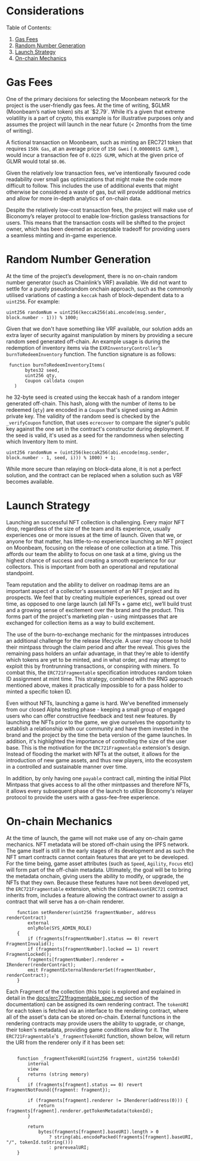 # Considerations

Table of Contents:

1. [Gas Fees](#gas-fees)
1. [Random Number Generation](#random-number-generation)
1. [Launch Strategy](#launch-strategy)
1. [On-chain Mechanics](#on-chain-mechanics)

# Gas Fees

One of the primary decisions for selecting the Moonbeam network for the project is the user-friendly gas fees. At the time of writing, $GLMR (Moonbeam’s native token) sits at `$2.79`. While it’s a given that extreme volatility is a part of crypto, this example is for illustrative purposes only and assumes the project will launch in the near future (< 2months from the time of writing).

A fictional transaction on Moonbeam, such as minting an ERC721 token that requires `150k Gas`, at an average price of `150 Gwei` ( `0.00000015 GLMR` ), would incur a transaction fee of `0.0225 GLMR`, which at the given price of GLMR would total `$0.06`.

Given the relatively low transaction fees, we’ve intentionally favoured code readability over small gas optimizations that might make the code more difficult to follow. This includes the use of additional events that might otherwise be considered a waste of gas, but will provide additional metrics and allow for more in-depth analytics of on-chain data.

Despite the relatively low-cost transaction fees, the project will make use of Biconomy’s relayer protocol to enable low-friction gasless transactions for users. This means that the transaction costs will be shifted to the project owner, which has been deemed an acceptable tradeoff for providing users a seamless minting and in-game experience.

# Random Number Generation

At the time of the project’s development, there is no on-chain random number generator (such as Chainlink’s VRF) available. We did not want to settle for a purely pseudorandom onchain approach, such as the commonly utilised variations of casting a `keccak` hash of block-dependent data to a `uint256`. For example:

```
uint256 randomNum = uint256(keccak256(abi.encode(msg.sender, block.number - 1))) % 1000;
```

Given that we don't have something like VRF available, our solution adds an extra layer of security against manipulation by miners by providing a secure random seed generated off-chain. An example usage is during the redemption of inventory items via the `EXRInventoryController`’s `burnToRedeemInventory` function. The function signature is as follows:

```
 function burnToRedeemInventoryItems(
       bytes32 seed,
       uint256 qty,
       Coupon calldata coupon
   )
```

he 32-byte seed is created using the keccak hash of a random integer generated off-chain. This hash, along with the number of items to be redeemed (`qty`) are encoded in a `Coupon` that's signed using an Admin private key. The validity of the random seed is checked by the `_verifyCoupon` function, that uses `ecrecover` to compare the signer's public key against the one set in the contract's constructor during deployment. If the seed is valid, it's used as a seed for the randomness when selecting which Inventory Item to mint.

```
uint256 randomNum = (uint256(keccak256(abi.encode(msg.sender, block.number - 1, seed, i))) % 1000) + 1;
```

While more secure than relaying on block-data alone, it is not a perfect solution, and the contract can be replaced when a solution such as VRF becomes available.

# Launch Strategy

Launching an successful NFT collection is challenging. Every major NFT drop, regardless of the size of the team and its experience, usually experiences one or more issues at the time of launch. Given that we, or anyone for that matter, has little-to-no experience launching an NFT project on Moonbeam, focusing on the release of one collection at a time. This affords our team the ability to focus on one task at a time, giving us the highest chance of success and creating a smooth experience for our collectors. This is important from both an operational and reputational standpoint.

Team reputation and the ability to deliver on roadmap items are an important aspect of a collector's assessment of an NFT project and its prospects. We feel that by creating multiple experiences, spread out over time, as opposed to one large launch (all NFTs + game etc), we’ll build trust and a growing sense of excitement over the brand and the product. This forms part of the project's marketing plan - using mintpasses that are exchanged for collection items as a way to build excitement.

The use of the burn-to-exchange mechanic for the mintpasses introduces an additional challenge for the release lifecycle. A user may choose to hold their mintpass through the claim period and after the reveal. This gives the remaining pass holders an unfair advantage, in that they're able to identify which tokens are yet to be minted, and in what order, and may attempt to exploit this by frontrunning transactions, or conspiring with miners. To combat this, the `ERC721Fragmentable` specification introduces random token ID assignment at mint time. This strategy, combined with the RNG approach mentioned above, makes it practically impossible to for a pass holder to minted a specific token ID.

Even without NFTs, launching a game is hard. We’ve benefited immensely from our closed Alpha testing phase - keeping a small group of engaged users who can offer constructive feedback and test new features. By launching the NFTs prior to the game, we give ourselves the opportunity to establish a relationship with our community and have them invested in the brand and the project by the time the beta version of the game launches. In addition, it's highlighted the importance of controlling the size of the user base. This is the motivation for the `ERC721Fragmentable` extension's design. Instead of flooding the market with NFTs at the outset, it allows for the introduction of new game assets, and thus new players, into the ecosystem in a controlled and sustainable manner over time.

In addition, by only having one `payable` contract call, minting the initial Pilot Mintpass that gives access to all the other mintpasses and therefore NFTs, it allows every subsequent phase of the launch to utilize Biconomy's relayer protocol to provide the users with a gass-fee-free experience.

# On-chain Mechanics

At the time of launch, the game will not make use of any on-chain game mechanics. NFT metadata will be stored off-chain using the IPFS network. The game itself is still in the early stages of its development and as such the NFT smart contracts cannot contain features that are yet to be developed. For the time being, game asset attributes (such as `Speed`, `Agility`, `Focus` etc) will form part of the off-chain metadata. Ultimately, the goal will be to bring the metadata onchain, giving users the ability to modify, or upgrade, the NFTs that they own. Because these features have not been developed yet, the `ERC721Fragmentable` extension, which the `EXRGameAssetERC721` contract inherits from, includes a feature allowing the contract owner to assign a contract that will serve has a on-chain renderer.

```
    function setRenderer(uint256 fragmentNumber, address renderContract)
        external
        onlyRole(SYS_ADMIN_ROLE)
    {
        if (fragments[fragmentNumber].status == 0) revert FragmentInvalid();
        if (fragments[fragmentNumber].locked == 1) revert FragmentLocked();
        fragments[fragmentNumber].renderer = IRenderer(renderContract);
        emit FragmentExternalRendererSet(fragmentNumber, renderContract);
    }
```

Each Fragment of the collection (this topic is explored and explained in detail in the [docs/erc721fragmentable_spec.md](./erc721fragmentable_spec.md) section of the documentation) can be assigned its own rendering contract. The `tokenURI` for each token is fetched via an interface to the rendering contract, where all of the asset's data can be stored on-chain. External functions in the rendering contracts may provide users the ability to upgrade, or change, their token's metadata, providing game conditions allow for it. The `ERC721Fragmentable`'s `_fragmentTokenURI` function, shown below, will return the URI from the renderer only if it has been set:

```

    function _fragmentTokenURI(uint256 fragment, uint256 tokenId)
        internal
        view
        returns (string memory)
    {
        if (fragments[fragment].status == 0) revert FragmentNotFound({fragment: fragment});

        if (fragments[fragment].renderer != IRenderer(address(0))) {
            return fragments[fragment].renderer.getTokenMetadata(tokenId);
        }

        return
            bytes(fragments[fragment].baseURI).length > 0
                ? string(abi.encodePacked(fragments[fragment].baseURI, "/", tokenId.toString()))
                : prerevealURI;
    }
```
